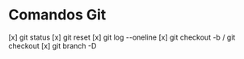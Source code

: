 # Comandos Git

[x] git status
[x] git reset
[x] git log --oneline
[x] git checkout -b <nome-da-branch> / git checkout <nome-da-branch>
[x] git branch -D <nome-da-branch>
<!-- [ ] git pull origin <nome-da-branch> -->